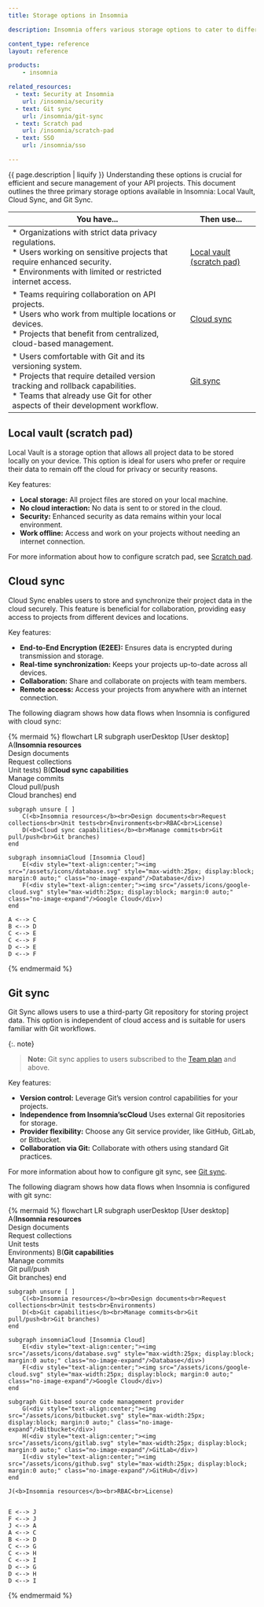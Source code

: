 ```yaml
---
title: Storage options in Insomnia

description: Insomnia offers various storage options to cater to different user needs and preferences.

content_type: reference
layout: reference

products:
    - insomnia

related_resources:
  - text: Security at Insomnia
    url: /insomnia/security
  - text: Git sync
    url: /insomnia/git-sync
  - text: Scratch pad
    url: /insomnia/scratch-pad
  - text: SSO
    url: /insomnia/sso

---
```


{{ page.description | liquify }}
Understanding these options is crucial for efficient and secure management of your API projects. This document outlines the three primary storage options available in Insomnia: Local Vault, Cloud Sync, and Git Sync.

| You have... | Then use... |
| --- | --- |
| * Organizations with strict data privacy regulations. <br> * Users working on sensitive projects that require enhanced security.<br> * Environments with limited or restricted internet access. | [Local vault (scratch pad)](/insomnia/storage/#local-vault-scratch-pad) | 
| * Teams requiring collaboration on API projects.<br> * Users who work from multiple locations or devices. <br> * Projects that benefit from centralized, cloud-based management. | [Cloud sync](/insomnia/storage/#cloud-sync) | 
| * Users comfortable with Git and its versioning system.<br> * Projects that require detailed version tracking and rollback capabilities.<br>* Teams that already use Git for other aspects of their development workflow. | [Git sync](/insomnia/storage/#git-sync) | 

## Local vault (scratch pad)

Local Vault is a storage option that allows all project data to be stored locally on your device. This option is ideal for users who prefer or require their data to remain off the cloud for privacy or security reasons.

Key features:
* **Local storage:** All project files are stored on your local machine.
* **No cloud interaction:** No data is sent to or stored in the cloud.
* **Security:** Enhanced security as data remains within your local environment.
* **Work offline:** Access and work on your projects without needing an internet connection.

For more information about how to configure scratch pad, see [Scratch pad](/).

## Cloud sync
Cloud Sync enables users to store and synchronize their project data in the cloud securely. This feature is beneficial for collaboration, providing easy access to projects from different devices and locations.

Key features:
* **End-to-End Encryption (E2EE):** Ensures data is encrypted during transmission and storage.
* **Real-time synchronization:** Keeps your projects up-to-date across all devices.
* **Collaboration:** Share and collaborate on projects with team members.
* **Remote access:** Access your projects from anywhere with an internet connection.

The following diagram shows how data flows when Insomnia is configured with cloud sync:

{% mermaid %}
flowchart LR
    subgraph userDesktop [User desktop]
        A(<b>Insomnia resources</b><br>Design documents<br>Request collections<br>Unit tests)
        B(<b>Cloud sync capabilities</b><br>Manage commits<br>Cloud pull/push<br>Cloud branches)
    end 

    subgraph unsure [ ]
        C(<b>Insomnia resources</b><br>Design documents<br>Request collections<br>Unit tests<br>Environments<br>RBAC<br>License)
        D(<b>Cloud sync capabilities</b><br>Manage commits<br>Git pull/push<br>Git branches)
    end

    subgraph insomniaCloud [Insomnia Cloud]
        E(<div style="text-align:center;"><img src="/assets/icons/database.svg" style="max-width:25px; display:block; margin:0 auto;" class="no-image-expand"/>Database</div>)
        F(<div style="text-align:center;"><img src="/assets/icons/google-cloud.svg" style="max-width:25px; display:block; margin:0 auto;" class="no-image-expand"/>Google Cloud</div>)
    end

    A <--> C
    B <--> D
    C <--> E
    C <--> F
    D <--> E
    D <--> F

{% endmermaid %}

## Git sync
Git Sync allows users to use a third-party Git repository for storing project data. This option is independent of cloud access and is suitable for users familiar with Git workflows.

{:. note}
> **Note:** Git sync applies to users subscribed to the [Team plan](https://insomnia.rest/pricing) and above.

Key features:
* **Version control:** Leverage Git’s version control capabilities for your projects.
* **Independence from Insomnia’scCloud** Uses external Git repositories for storage.
* **Provider flexibility:** Choose any Git service provider, like GitHub, GitLab, or Bitbucket.
* **Collaboration via Git:** Collaborate with others using standard Git practices.

For more information about how to configure git sync, see [Git sync](/).

The following diagram shows how data flows when Insomnia is configured with git sync:

{% mermaid %}
flowchart LR
    subgraph userDesktop [User desktop]
        A(<b>Insomnia resources</b><br>Design documents<br>Request collections<br>Unit tests<br>Environments)
        B(<b>Git capabilities</b><br>Manage commits<br>Git pull/push<br>Git branches)
    end 

    subgraph unsure [ ]
        C(<b>Insomnia resources</b><br>Design documents<br>Request collections<br>Unit tests<br>Environments)
        D(<b>Git capabilities</b><br>Manage commits<br>Git pull/push<br>Git branches)
    end

    subgraph insomniaCloud [Insomnia Cloud]
        E(<div style="text-align:center;"><img src="/assets/icons/database.svg" style="max-width:25px; display:block; margin:0 auto;" class="no-image-expand"/>Database</div>)
        F(<div style="text-align:center;"><img src="/assets/icons/google-cloud.svg" style="max-width:25px; display:block; margin:0 auto;" class="no-image-expand"/>Google Cloud</div>)
    end

    subgraph Git-based source code management provider
        G(<div style="text-align:center;"><img src="/assets/icons/bitbucket.svg" style="max-width:25px; display:block; margin:0 auto;" class="no-image-expand"/>Bitbucket</div>)
        H(<div style="text-align:center;"><img src="/assets/icons/gitlab.svg" style="max-width:25px; display:block; margin:0 auto;" class="no-image-expand"/>GitLab</div>)
        I(<div style="text-align:center;"><img src="/assets/icons/github.svg" style="max-width:25px; display:block; margin:0 auto;" class="no-image-expand"/>GitHub</div>)
    end
    
    J(<b>Insomnia resources</b><br>RBAC<br>License)


    E <--> J
    F <--> J
    J <--> A
    A <--> C
    B <--> D
    C <--> G
    C <--> H
    C <--> I
    D <--> G
    D <--> H
    D <--> I
{% endmermaid %}

